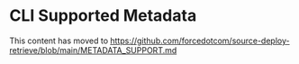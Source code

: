 # CLI Supported Metadata

This content has moved to https://github.com/forcedotcom/source-deploy-retrieve/blob/main/METADATA_SUPPORT.md
